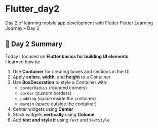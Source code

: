 # Flutter_day2
Day 2 of learning mobile app development with Flutter
 Flutter Learning Journey – Day 2

## 📅 Day 2 Summary

Today I focused on **Flutter basics for building UI elements**.  
I learned how to:

1. Use **Container** for creating boxes and sections in the UI
2. Apply **colors**, **width**, and **height** to a Container
3. Use **BoxDecoration** to style a Container with:
   - `borderRadius` (rounded corners)
   - `border` (custom borders)
   - `padding` (space inside the container)
   - `margin` (space outside the container)
4. Center widgets using **Center**
5. Stack widgets **vertically** using **Column**
6. Add **text and style it** using `Text` and `TextStyle`
